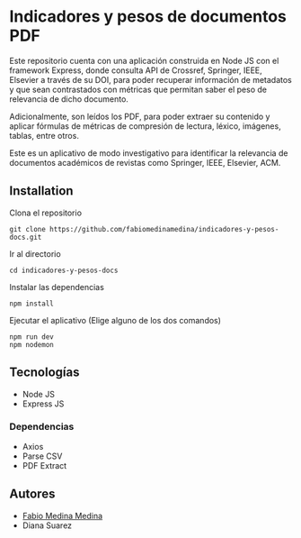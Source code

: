 # Indicadores y pesos de documentos PDF
Este repositorio cuenta con una aplicación construida en Node JS con el framework Express, donde consulta API de Crossref, Springer, IEEE, Elsevier a través de su DOI, para poder recuperar información de metadatos y que sean contrastados con métricas que permitan saber el peso de relevancia de dicho documento.

Adicionalmente, son leídos los PDF, para poder extraer su contenido y aplicar fórmulas de métricas de compresión de lectura, léxico, imágenes, tablas, entre otros.

Este es un aplicativo de modo investigativo para identificar la relevancia de documentos académicos de revistas como Springer, IEEE, Elsevier, ACM.

## Installation

Clona el repositorio

```
git clone https://github.com/fabiomedinamedina/indicadores-y-pesos-docs.git
```

Ir al directorio
```
cd indicadores-y-pesos-docs
```

Instalar las dependencias
```
npm install
```

Ejecutar el aplicativo (Elige alguno de los dos comandos)
```
npm run dev
npm nodemon
```

## Tecnologías
- Node JS
- Express JS

### Dependencias
- Axios
- Parse CSV
- PDF Extract

## Autores
- [Fabio Medina Medina](https://www.fabiomedina.com "Fabio Medina Medina")
- Diana Suarez
